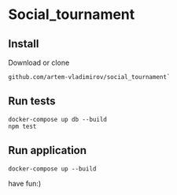 # Social_tournament

## Install
Download or clone
```
github.com/artem-vladimirov/social_tournament`
```
## Run tests 
```
docker-compose up db --build
npm test
```
## Run application

```
docker-compose up --build
```

have fun:)
